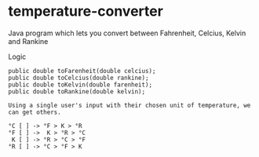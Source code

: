# temperature-converter
Java program which lets you convert between Fahrenheit, Celcius, Kelvin and Rankine

Logic

    public double toFarenheit(double celcius);
    public double toCelcius(double rankine);
    public double toKelvin(double farenheit);
    public double toRankine(double kelvin);
    
    Using a single user's input with their chosen unit of temperature, we can get others.
    
    °C [ ] -> °F > K > °R
    °F [ ] ->  K > °R > °C
     K [ ] -> °R > °C > °F
    °R [ ] -> °C > °F > K
    
    
